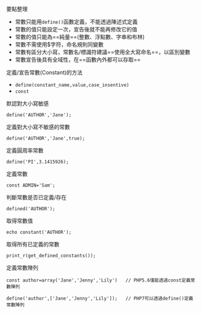 要點整理
- 常數只能用`define()`函數定義，不能透過陳述式定義
- 常數的值只能設定一次，宣告後就不能再修改它的值
- 常數的值只能為==純量==(整數、浮點數、字串和布林)
- 常數不需使用$字符，命名規則同變數
- 常數有區分大小寫，常數名/標識符建議==使用全大寫命名==，以區別變數
- 常數宣告後具有全域性，在==函數內外都可以存取==

定義/宣告常數(Constant)的方法
* `define(constant_name,value,case_insentive)`
* `const`

默認對大小寫敏感
```
define('AUTHOR','Jane');
```

定義對大小寫不敏感的常數
```
define('AUTHOR','Jane',true);
```

定義圓周率常數
```
define('PI',3.1415926);
```

定義常數
```
const ADMIN='Sam';
```

判斷常數是否已定義/存在
```
defined('AUTHOR');
```

取得常數值
```
echo constant('AUTHOR');
```

取得所有已定義的常數
```
print_r(get_defined_constants());
```

定義常數陣列
```
const author=array('Jane','Jenny','Lily')	// PHP5.6僅能透過const定義常數陣列
```

```
define('author',['Jane','Jenny','Lily']);	// PHP7可以透過define()定義常數陣列
```